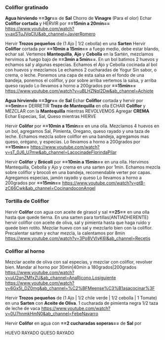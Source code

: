 ### Coliflor gratinado

**Agua hirviendo**
**==3gr==** de **Sal**
Chorro de **Vinagre** (Para el olor)
Echar **Coliflor cortada** y HERVIR por **==15min a 20min==**
https://www.youtube.com/watch?v=axSTuJVqCIU&ab_channel=JavierRomero

Hervir **Trozos pequeños** de (1 Ajo | 1/2 cebolla) en una  **Sarten** 
Hervir **Coliflor** cortada por **==10min a 15min==** a fuego medio, debe estar blando, echar sal.
Vertemos **Mantequilla**, **Ajo** y **Cebolla** en la Sartén, mezclamos hervimos a fuego bajo de **==3min a 5min==**.
En un bol batimos 2 huevos y echamos sal y algunas especias.
Echamos el Ajo y Cebolla cocinada al bol con huevos y mezclamos
Le echamos 2 cucharadas de Yogur Sin sabor, o crema, o leche.
Ponemos una capa de esta salsa en el fondo de una bandeja, ponemos el coliflor, y por sobre arriba vertemos la salsa, y arriba queso rayado
Lo llevamos a horno a 200grados por **==15min==**
https://www.youtube.com/watch?v=uBLHZNqI2Dw&ab_channel=Achiote

**Agua hirviendo**
**==3gr==** de **Sal**
Echar **Coliflor** cortada y hervir por **==5min==**
DERRETIR **Trozo de Mantequilla** en olla
ECHAR **Coliflor** y MEZCLAR con la **Mantequilla** mientras REVOLVEMOS
Agregar **CREMA**
Echar Especias, Sal, Queso mientras HIERVE



Hervir **Colifor** por **==10min a 15min==** en una olla.
Mezclamos 4 huevos en un bol, agregamos Sal, Pimienta, Oregano, queso rayado y una taza de leche.
Echamos mezcla sobre coliflor en una bandeja, agregamos mas queso, orégano, y especias.
Lo llevamos a horno a 200grados por **==15min==**
https://www.youtube.com/watch?v=sT_0J6_U7mw&ab_channel=LacocinadeFlorindaPilar

Hervir **Colifor** y **Brócoli** por **==10min a 15min==** en una olla.
Hervimos Mantequilla, Cebolla y Ajo y crema en una sarten por 1min.
Echamos mezcla sobre coliflor y brocoli en una bandeja, recomendable verter por capas.
Agregamos especias, jamón rayado y queso
Lo llevamos a horno a 200grados por **==15min==**
https://www.youtube.com/watch?v=ptB-zC66Cwk&ab_channel=CocinandoconAngel

### Tortilla de Coliflor
Hervir **Colifor** con agua con aceite de girasol y sal **==25==** en una olla hasta que quede tierna.
En una sarten para tortillas(ANTIADHERENTE) hervir coliflor con aceite de oliva, sal y pimienta hasta que haga ruido y quede bien rotito.
Mezclar huevo con sal y mezclarlo bien con la coliflor.
Precalentar sarten y echar mezcla, la calentamos por 8min
https://www.youtube.com/watch?v=3Po8VVIyK6I&ab_channel=Recetis

### Coliflor al horno
Mezclar aceite de oliva con sal especias, y mezclar con coliflor, revolver bien.
Mandar al horno por 30min|40min a 180grados|200grados 
https://www.youtube.com/watch?v=uU2qnZMfxZU&ab_channel=AnaRicono.Losiguiente
https://www.youtube.com/watch?v=6Gx5l_DZ0mg&ab_channel=%C2%BFMeense%C3%B1asacocinar%3F


Hervir **Trozos pequeños** de (1 Ajo | 1/2 chile verde | 1/2 cebolla | 1 Tomate) en una  **Sarten** con **Aceite de Oliva**.
1 cucharada de pimienta negra
1/2 taza de leche de vaca
https://www.youtube.com/watch?v=0U7hnmkHmN0&ab_channel=FebeNavarro

Hervir **Colifor** en agua con **==2 cucharadas soperas==** de **Sal** por


HUEVO RAYADO
QUESO RAYADO